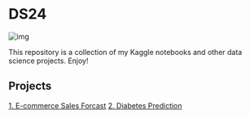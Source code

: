 # DS24
![img](https://www.naukri.com/campus/career-guidance/wp-content/uploads/2019/11/data-science-interview-questions-freshers.jpg)

This repository is a collection of my Kaggle notebooks and other data science projects. Enjoy! 

## Projects
[1. E-commerce Sales Forcast](./01%20begginer-e-commerce-sale-forcast.ipynb)
[2. Diabetes Prediction ](./02%20diabetes-prediction.ipynb)
